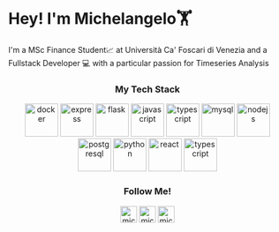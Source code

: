 # Hey! I'm Michelangelo🏋️

I'm a MSc Finance Student📈 at Università Ca' Foscari di Venezia and a Fullstack Developer 💻 with a particular passion for Timeseries Analysis

<h3 align="center">My Tech Stack</h3>
<p align="center"><img src="https://devicons.github.io/devicon/devicon.git/icons/docker/docker-original-wordmark.svg" alt="docker" width="60" height60"/> <img src="https://devicons.github.io/devicon/devicon.git/icons/express/express-original-wordmark.svg" alt="express" width="60" height="60"/> <img src="https://www.vectorlogo.zone/logos/pocoo_flask/pocoo_flask-icon.svg" alt="flask" width="60" height="60"/> <img src="https://devicons.github.io/devicon/devicon.git/icons/javascript/javascript-original.svg" alt="javascript" width="60" height="60"/> <img src="https://seeklogo.com/images/M/matlab-logo-AE6C96A5DD-seeklogo.com.png" alt="typescript" width="60" height="60"/> <img src="https://devicons.github.io/devicon/devicon.git/icons/mysql/mysql-original-wordmark.svg" alt="mysql" width="60" height="60"/> <img src="https://devicons.github.io/devicon/devicon.git/icons/nodejs/nodejs-original-wordmark.svg" alt="nodejs" width="60" height="60"/> <img src="https://devicons.github.io/devicon/devicon.git/icons/postgresql/postgresql-original-wordmark.svg" alt="postgresql" width="60" height="60"/> <img src="https://devicons.github.io/devicon/devicon.git/icons/python/python-original.svg" alt="python" width="60" height="60"/> <img src="https://devicons.github.io/devicon/devicon.git/icons/react/react-original-wordmark.svg" alt="react" width="60" height="60"/> <img src="https://devicons.github.io/devicon/devicon.git/icons/typescript/typescript-original.svg" alt="typescript" width="60" height="60"/></p>

<h3 align="center">Follow Me!</h3>
<p align="center">
<a href="https://linkedin.com/in/michelangelodefrancesco" target="blank"><img align="center" src="https://cdn.jsdelivr.net/npm/simple-icons@3.0.1/icons/linkedin.svg" alt="michelangelodefrancesco" height="30" width="30" /></a>
<a href="https://fb.com/michelangelo.defrancesco" target="blank"><img align="center" src="https://cdn.jsdelivr.net/npm/simple-icons@3.0.1/icons/facebook.svg" alt="michelangelo.defrancesco" height="30" width="30" /></a>
<a href="https://instagram.com/michelangelo.df" target="blank"><img align="center" src="https://cdn.jsdelivr.net/npm/simple-icons@3.0.1/icons/instagram.svg" alt="michelangelo.df" height="30" width="30" /></a>
</p>
